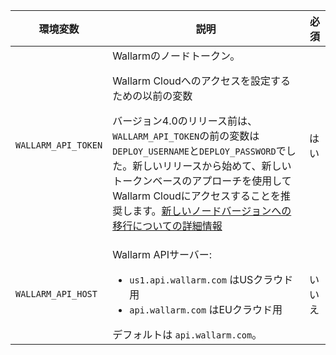 環境変数 | 説明 | 必須
--- | ---- | ----
`WALLARM_API_TOKEN` | Wallarmのノードトークン。<br><div class="admonition info"> <p class="admonition-title">Wallarm Cloudへのアクセスを設定するための以前の変数</p> <p>バージョン4.0のリリース前は、`WALLARM_API_TOKEN`の前の変数は`DEPLOY_USERNAME`と`DEPLOY_PASSWORD`でした。新しいリリースから始めて、新しいトークンベースのアプローチを使用してWallarm Cloudにアクセスすることを推奨します。[新しいノードバージョンへの移行についての詳細情報](/updating-migrating/docker-container/)</p></div> | はい
`WALLARM_API_HOST` | Wallarm APIサーバー:<ul><li>`us1.api.wallarm.com` はUSクラウド用</li><li>`api.wallarm.com` はEUクラウド用</li></ul>デフォルトは `api.wallarm.com`。 | いいえ